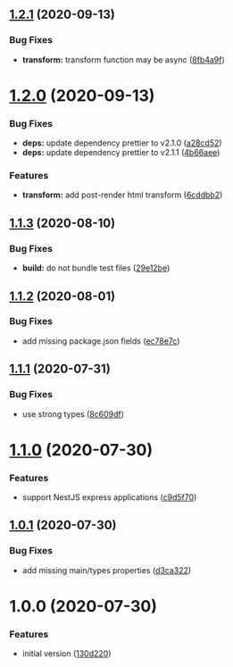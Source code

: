 ## [1.2.1](https://github.com/pmb0/express-tsx-views/compare/v1.2.0...v1.2.1) (2020-09-13)


### Bug Fixes

* **transform:** transform function may be async ([8fb4a9f](https://github.com/pmb0/express-tsx-views/commit/8fb4a9f1e3c2378d8510087d1ecd8297bad395a8))

# [1.2.0](https://github.com/pmb0/express-tsx-views/compare/v1.1.3...v1.2.0) (2020-09-13)


### Bug Fixes

* **deps:** update dependency prettier to v2.1.0 ([a28cd52](https://github.com/pmb0/express-tsx-views/commit/a28cd52689d453628798b7ca39e433b502231e87))
* **deps:** update dependency prettier to v2.1.1 ([4b66aee](https://github.com/pmb0/express-tsx-views/commit/4b66aee3497528a9f3109ade14ea434dcdd3a9cd))


### Features

* **transform:** add post-render html transform ([6cddbb2](https://github.com/pmb0/express-tsx-views/commit/6cddbb21ca9a9f2b843751e516d5b998baa85a64))

## [1.1.3](https://github.com/pmb0/express-tsx-views/compare/v1.1.2...v1.1.3) (2020-08-10)


### Bug Fixes

* **build:** do not bundle test files ([29e12be](https://github.com/pmb0/express-tsx-views/commit/29e12bef2be46df441539da480087347bc7b07d3))

## [1.1.2](https://github.com/pmb0/express-tsx-views/compare/v1.1.1...v1.1.2) (2020-08-01)


### Bug Fixes

* add missing package.json fields ([ec78e7c](https://github.com/pmb0/express-tsx-views/commit/ec78e7c3ffd03d8a7b90a2bbc3d2af05794552a1))

## [1.1.1](https://github.com/pmb0/express-tsx-views/compare/v1.1.0...v1.1.1) (2020-07-31)


### Bug Fixes

* use strong types ([8c609df](https://github.com/pmb0/express-tsx-views/commit/8c609df29b112cb71bb19c8dcc6fe78ca141ab9c))

# [1.1.0](https://github.com/pmb0/express-tsx-views/compare/v1.0.1...v1.1.0) (2020-07-30)


### Features

* support NestJS express applications ([c9d5f70](https://github.com/pmb0/express-tsx-views/commit/c9d5f70e0fea8bb7e1538b1cd894fae31ecf0314))

## [1.0.1](https://github.com/pmb0/express-tsx-views/compare/v1.0.0...v1.0.1) (2020-07-30)


### Bug Fixes

* add missing main/types properties ([d3ca322](https://github.com/pmb0/express-tsx-views/commit/d3ca322831211956bf78895024429a205a2663d5))

# 1.0.0 (2020-07-30)


### Features

* initial version ([130d220](https://github.com/pmb0/express-tsx-views/commit/130d220511427d7bbda908cc7a68b9ff154d0186))
